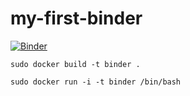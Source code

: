 # my-first-binder

[![Binder](https://mybinder.org/badge_logo.svg)](https://mybinder.org/v2/gh/kmarchais/my-first-binder/HEAD)

``` sudo docker build -t binder . ```

``` sudo docker run -i -t binder /bin/bash ```
